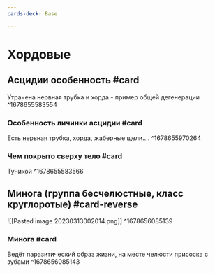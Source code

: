 ```yaml
---
cards-deck: Base

---
```


# Хордовые

## Асцидии особенность #card 
Утрачена нервная трубка и хорда - пример общей дегенерации
^1678655583554

### Особенность личинки асцидии #card 
Есть нервная трубка, хорда, жаберные щели....
^1678655970264

### Чем покрыто сверху тело #card 
Туникой 
^1678655583566

## Минога (группа бесчелюстные, класс круглоротые) #card-reverse
![[Pasted image 20230313002014.png]]
^1678656085139

### Минога #card 
Ведёт паразитический образ жизни, на месте челюсти присоска с зубами
^1678656085143

